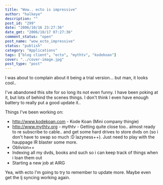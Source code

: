 ```yaml
---
title: "Wow.. ecto is impressive"
author: "halkeye"
description: ""
post_id: "299"
date: "2006/10/16 23:27:36"
date_gmt: "2006/10/17 07:27:36"
comment_status: "open"
post_name: "wow_ecto_impressive"
status: "publish"
category: "Applications"
tags: ["blog client", "ecto", "mythtv", "kodekoan"]
cover: "../cover-image.jpg"
post_type: "post"
---
```


I was about to complain about it being a trial version... but man, it looks cool.. 

I've abandoned this site for so long its not even funny. I have been poking at it, but lots of behind the scenes things. I don't think I even have enough battery to really put a good update it.. 

Things I've been working on: 

*   <http://www.kodekoan.com> - Kode Koan (Mini company thingie)
*   <http://www.mythtv.org> - mythtv - Getting quite close too.. almost ready to re subscribe to cable.. and get some hard drives to store dvds on (so i don't have to swap so much :D lazyness++). Just need to play with the hauppage IR blaster some more.
*   Oblivion++
*   Indexing all my dvds, books and such so i can keep track of things when i loan them out
*   Starting a new job at AIRG

Yea, with ecto I'm going to try to remember to update more. Maybe even get the lj syncing working again.
